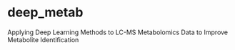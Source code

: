# deep_metab
Applying Deep Learning Methods to LC-MS Metabolomics Data to Improve Metabolite Identification
